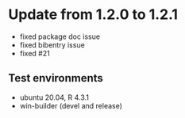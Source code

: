 # Update from 1.2.0 to 1.2.1

- fixed package doc issue
- fixed bibentry issue
- fixed #21

## Test environments
* ubuntu 20.04, R 4.3.1
* win-builder (devel and release)


